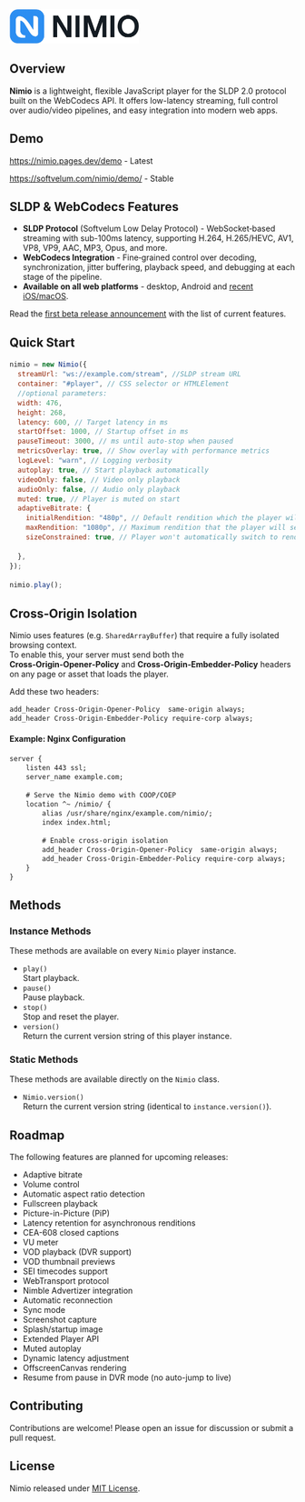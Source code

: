 <img src="public/nimio-logo.png" alt="Nimio Logo" height="60"/>

## Overview

**Nimio** is a lightweight, flexible JavaScript player for the SLDP 2.0 protocol built on the WebCodecs API. It offers low-latency streaming, full control over audio/video pipelines, and easy integration into modern web apps.

## Demo

https://nimio.pages.dev/demo - Latest

https://softvelum.com/nimio/demo/ - Stable

## SLDP & WebCodecs Features

- **SLDP Protocol** (Softvelum Low Delay Protocol) - WebSocket‑based streaming with sub-100ms latency, supporting H.264, H.265/HEVC, AV1, VP8, VP9, AAC, MP3, Opus, and more.
- **WebCodecs Integration** - Fine‑grained control over decoding, synchronization, jitter buffering, playback speed, and debugging at each stage of the pipeline.
- **Available on all web platforms** - desktop, Android and [recent iOS/macOS](https://softvelum.com/2025/09/nimio-safari-ios-macos-26/).

Read the [first beta release announcement](https://softvelum.com/2025/05/introducing-nimio-nextgen-player/) with the list of current features.

## Quick Start

```javascript
nimio = new Nimio({
  streamUrl: "ws://example.com/stream", //SLDP stream URL
  container: "#player", // CSS selector or HTMLElement
  //optional parameters:
  width: 476,
  height: 268,
  latency: 600, // Target latency in ms
  startOffset: 1000, // Startup offset in ms
  pauseTimeout: 3000, // ms until auto-stop when paused
  metricsOverlay: true, // Show overlay with performance metrics
  logLevel: "warn", // Logging verbosity
  autoplay: true, // Start playback automatically
  videoOnly: false, // Video only playback
  audioOnly: false, // Audio only playback
  muted: true, // Player is muted on start
  adaptiveBitrate: {
    initialRendition: "480p", // Default rendition which the player will set on start
    maxRendition: "1080p", // Maximum rendition that the player will set automatically
    sizeConstrained: true, // Player won't automatically switch to renditions which dimensions exceed the actual player size more then 5%

  },
});

nimio.play();
```

## Cross‑Origin Isolation

Nimio uses features (e.g. `SharedArrayBuffer`) that require a fully isolated browsing context.  
To enable this, your server must send both the **Cross‑Origin‑Opener‑Policy** and **Cross‑Origin‑Embedder‑Policy** headers on any page or asset that loads the player.

Add these two headers:

```nginx
add_header Cross-Origin-Opener-Policy  same-origin always;
add_header Cross-Origin-Embedder-Policy require-corp always;
```

#### Example: Nginx Configuration

```nginx
server {
    listen 443 ssl;
    server_name example.com;

    # Serve the Nimio demo with COOP/COEP
    location ^~ /nimio/ {
        alias /usr/share/nginx/example.com/nimio/;
        index index.html;

        # Enable cross‑origin isolation
        add_header Cross-Origin-Opener-Policy  same-origin always;
        add_header Cross-Origin-Embedder-Policy require-corp always;
    }
}
```

## Methods

### Instance Methods

These methods are available on every `Nimio` player instance.

- `play()`  
  Start playback.
- `pause()`  
  Pause playback.
- `stop()`  
  Stop and reset the player.
- `version()`  
  Return the current version string of this player instance.

### Static Methods

These methods are available directly on the `Nimio` class.

- `Nimio.version()`  
  Return the current version string (identical to `instance.version()`).

## Roadmap

The following features are planned for upcoming releases:

- Adaptive bitrate
- Volume control
- Automatic aspect ratio detection
- Fullscreen playback
- Picture-in-Picture (PiP)
- Latency retention for asynchronous renditions
- CEA-608 closed captions
- VU meter
- VOD playback (DVR support)
- VOD thumbnail previews
- SEI timecodes support
- WebTransport protocol
- Nimble Advertizer integration
- Automatic reconnection
- Sync mode
- Screenshot capture
- Splash/startup image
- Extended Player API
- Muted autoplay
- Dynamic latency adjustment
- OffscreenCanvas rendering
- Resume from pause in DVR mode (no auto-jump to live)

## Contributing

Contributions are welcome! Please open an issue for discussion or submit a pull request.

## License

Nimio released under [MIT License](https://github.com/Softvelum/nimio/blob/main/LICENSE).
